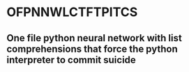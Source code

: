 # OFPNNWLCTFTPITCS
## One file python neural network with list comprehensions that force the python interpreter to commit suicide